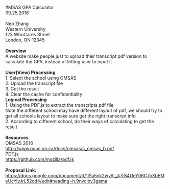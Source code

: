 #MSAS GPA Calculator</br>
09.25.2016</br>
</br>
Neo Zhang</br>
Western University</br>
123 WhoCares Street</br>
London, ON 12345</br>
</br>
**Overview**</br>
A website make people just to upload their transcript pdf version to calculate the GPA, instead of letting user to input it</br>
</br>
**User(View) Processing**</br>
      1. Select the school using OMSAS</br>
      2. Upload the transcript file</br>
      3. Get the result</br>
      4. Clear the cache for confidentiality </br>
**Logical Processing**</br>
      1.  Using the PDF.js to extract the transcripts pdf file</br>
Note the different school may have different layout of pdf, we should try to get all schools layout to make sure get the right transcript info</br>
      2.  According to different school, do their ways of calculating to get the result</br>
</br>
**Resources**</br>
OMSAS 2016</br>
http://www.ouac.on.ca/docs/omsas/c_omsas_b.pdf</br>
PDF.js</br>
https://github.com/mozilla/pdf.js</br>
</br>
**Proposal Link:**</br>
https://docs.google.com/document/d/1lSa5nk2wyAt_A7r84UeY06C7oXbEMeUcYiyJrL52cd4/edit#heading=h.9nvcibv3gama</br>


